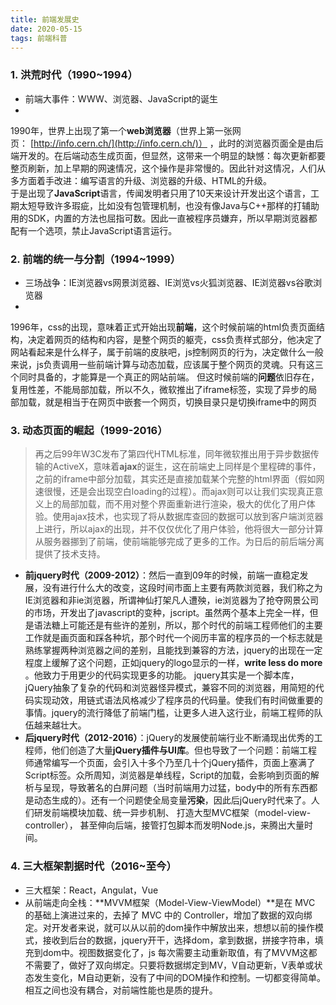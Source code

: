 ```yaml
---
title: 前端发展史
date: 2020-05-15
tags: 前端科普
---
```


### 1. 洪荒时代（1990~1994）

  * 前端大事件：WWW、浏览器、JavaScript的诞生  
  *
  1990年，世界上出现了第一个**web浏览器**（世界上第一张网页： [http://info.cern.ch/](http://info.cern.ch/)） ，此时的浏览器页面全是由后端开发的。在后端动态生成页面，但显然，这带来一个明显的缺憾：每次更新都要整页刷新，加上早期的网速情况，这个操作是非常慢的。因此针对这情况，人们从多方面着手改进：编写语言的升级、浏览器的升级、HTML的升级。<br>于是出现了**JavaScript**语言，传闻发明者只用了10天来设计开发出这个语言，工期太短导致许多瑕疵，比如没有包管理机制，也没有像Java与C++那样的打辅助用的SDK，内置的方法也屈指可数。因此一直被程序员嫌弃，所以早期浏览器都配有一个选项，禁止JavaScript语言运行。
  
### 2. 前端的统一与分割（1994~1999）
  * 三场战争：IE浏览器vs网景浏览器、IE浏览vs火狐浏览器、IE浏览器vs谷歌浏览器
  *  
  1996年，css的出现，意味着正式开始出现**前端**，这个时候前端的html负责页面结构，决定着网页的结构和内容，是整个网页的躯壳，css负责样式部分，他决定了网站看起来是什么样子，属于前端的皮肤吧，js控制网页的行为，决定做什么一般来说，js负责调用一些前端计算与动态加载，应该属于整个网页的灵魂。只有这三个同时具备的，才能算是一个真正的网站前端。
  但这时候前端的**问题**依旧存在，复用性差，不能局部加载，所以不久，微软推出了iframe标签，实现了异步的局部加载，就是相当于在网页中嵌套一个网页，切换目录只是切换iframe中的网页
  
### 3. 动态页面的崛起（1999-2016）
  > 再之后99年W3C发布了第四代HTML标准，同年微软推出用于异步数据传输的ActiveX，意味着**ajax**的诞生，这在前端史上同样是个里程碑的事件，之前的iframe中部分加载，其实还是直接加载某个完整的html界面（假如网速很慢，还是会出现空白loading的过程）。而ajax则可以让我们实现真正意义上的局部加载，而不用对整个界面重新进行渲染，极大的优化了用户体验。使用ajax技术，也实现了将从数据库查回的数据可以放到客户端浏览器上进行，所以ajax的出现，并不仅仅优化了用户体验，他将很大一部分计算从服务器挪到了前端，使前端能够完成了更多的工作。为日后的前后端分离提供了技术支持。
  * **前jquery时代（2009-2012）**：然后一直到09年的时候，前端一直稳定发展，没有进行什么大的改变，这段时间市面上主要有两款浏览器，我们称之为IE浏览器和非ie浏览器，所谓神仙打架凡人遭殃，ie浏览器为了抢夺网景公司的市场，开发出了javascript的变种，jscript。虽然两个基本上完全一样，但是语法糖上可能还是有些许的差别，所以，那个时代的前端工程师他们的主要工作就是画页面和踩各种坑，那个时代一个阅历丰富的程序员的一个标志就是熟练掌握两种浏览器之间的差别，且能找到兼容的方法，jquery的出现在一定程度上缓解了这个问题，正如jquery的logo显示的一样，**write less do more** 。他致力于用更少的代码实现更多的功能。 jquery其实是一个脚本库，jQuery抽象了复杂的代码和浏览器怪异模式，兼容不同的浏览器，用简短的代码实现动效，用链式语法风格减少了程序员的代码量。使我们有时间做重要的事情。jquery的流行降低了前端门槛，让更多人进入这行业，前端工程师的队伍越来越壮大。
  * **后jquery时代（2012-2016）**：jQuery的发展使前端行业不断涌现出优秀的工程师，他们创造了大量**jQuery插件与UI库**。但也导致了一个问题：前端工程师通常编写一个页面，会引入十多个乃至几十个jQuery插件，页面上塞满了Script标签。众所周知，浏览器是单线程，Script的加载，会影响到页面的解析与呈现，导致著名的白屏问题（当时前端用力过猛，body中的所有东西都是动态生成的）。还有一个问题使全局变量**污染**，因此后jQuery时代来了。人们研发前端模块加载、统一异步机制、 打造大型MVC框架（model-view-controller）， 甚至伸向后端，接管打包脚本而发明Node.js，来腾出大量时间。
  
### 4. 三大框架割据时代（2016~至今）
  * 三大框架：React，Angulat，Vue
  * 从前端走向全栈：**MVVM框架（Model-View-ViewModel）**是在 MVC 的基础上演进过来的，去掉了 MVC 中的 Controller，增加了数据的双向绑定。对开发者来说，就可以从以前的dom操作中解放出来，想想以前的操作模式，接收到后台的数据，jquery开干，选择dom，拿到数据，拼接字符串，填充到dom中。视图数据变化了，js 每次需要主动重新取值，有了MVVM这都不需要了，做好了双向绑定。只要将数据绑定到MV，V自动更新，V表单或状态发生变化，M自动更新，没有了中间的DOM操作和控制。一切都变得简单。相互之间也没有耦合，对前端性能也是质的提升。